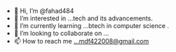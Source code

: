 - 👋 Hi, I’m @fahad484
- 👀 I’m interested in ...tech and its advancements.
- 🌱 I’m currently learning ...btech in computer science .
- 💞️ I’m looking to collaborate on ...
- 📫 How to reach me ...mdf422008@gmail.com 

<!---
fahad484/fahad484 is a ✨ special ✨ repository because its `README.md` (this file) appears on your GitHub profile.
You can click the Preview link to take a look at your changes.
--->
